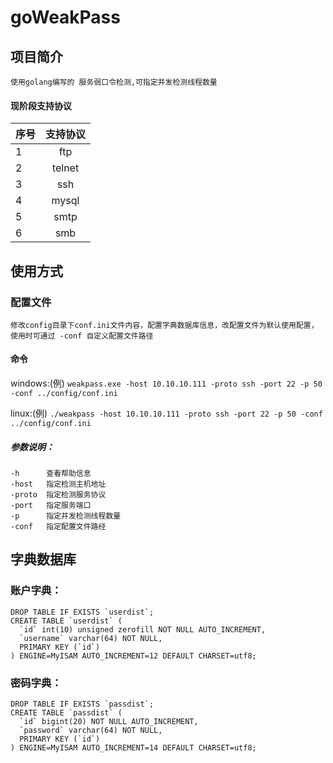 # goWeakPass
## 项目简介
    使用golang编写的	服务弱口令检测,可指定并发检测线程数量
#### 现阶段支持协议

|序号|支持协议|
|:---|:---:|
|1|ftp|
|2|telnet|
|3|ssh|
|4|mysql|
|5|smtp|
|6|smb|

## 使用方式
### 配置文件
    修改config目录下conf.ini文件内容，配置字典数据库信息，改配置文件为默认使用配置，使用时可通过 -conf 自定义配置文件路径
#### 命令
windows:(例) `weakpass.exe -host 10.10.10.111 -proto ssh -port 22 -p 50 -conf ../config/conf.ini`
    
linux:(例) `./weakpass -host 10.10.10.111 -proto ssh -port 22 -p 50 -conf ../config/conf.ini`
##### 参数说明：
    -h      查看帮助信息
    -host   指定检测主机地址
    -proto  指定检测服务协议
    -port   指定服务端口
    -p      指定并发检测线程数量
    -conf   指定配置文件路经
    
## 字典数据库
### 账户字典：
```
DROP TABLE IF EXISTS `userdist`;
CREATE TABLE `userdist` (
  `id` int(10) unsigned zerofill NOT NULL AUTO_INCREMENT,
  `username` varchar(64) NOT NULL,
  PRIMARY KEY (`id`)
) ENGINE=MyISAM AUTO_INCREMENT=12 DEFAULT CHARSET=utf8;
```
### 密码字典：
```
DROP TABLE IF EXISTS `passdist`;
CREATE TABLE `passdist` (
  `id` bigint(20) NOT NULL AUTO_INCREMENT,
  `password` varchar(64) NOT NULL,
  PRIMARY KEY (`id`)
) ENGINE=MyISAM AUTO_INCREMENT=14 DEFAULT CHARSET=utf8;
```

